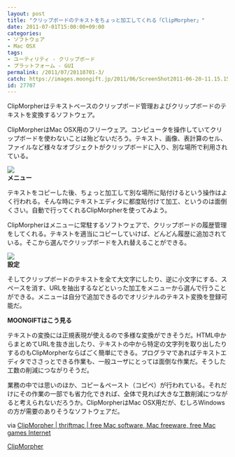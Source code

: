 ```yaml
---
layout: post
title: "クリップボードのテキストをちょっと加工してくれる「ClipMorpher」"
date: 2011-07-01T15:00:00+09:00
categories:
- ソフトウェア
- Mac OSX
tags: 
- ユーティリティ - クリップボード
- プラットフォーム - GUI
permalink: /2011/07/20110701-3/
catch: https://images.moongift.jp/2011/06/ScreenShot2011-06-20-11.15.15_thumb.png
id: 27707
---
```

ClipMorpherはテキストベースのクリップボード管理およびクリップボードのテキストを変換するソフトウェア。

  

ClipMorpherはMac OSX用のフリーウェア。コンピュータを操作していてクリップボードを使わないことは殆どないだろう。テキスト、画像、表計算のセル、ファイルなど様々なオブジェクトがクリップボードに入り、別な場所で利用されている。

  

[![](https://images.moongift.jp/2011/06/110620-0001_thumb.png)](https://images.moongift.jp/2011/06/110620-0001.png)  
**メニュー**

  

テキストをコピーした後、ちょっと加工して別な場所に貼付けるという操作はよく行われる。そんな時にテキストエディタに都度貼付けて加工、というのは面倒くさい。自動で行ってくれるClipMorpherを使ってみよう。

  
<!--more-->  

ClipMorpherはメニューに常駐するソフトウェアで、クリップボードの履歴管理をしてくれる。テキストを適当にコピーしていけば、どんどん履歴に追加されている。そこから選んでクリップボードを入れ替えることができる。

  

[![](https://images.moongift.jp/2011/06/ScreenShot2011-06-20-11.15.15_thumb.png)](https://images.moongift.jp/2011/06/094983c6c5f8e281b48ca41e194565ee.png)  
**設定**

  

そしてクリップボードのテキストを全て大文字にしたり、逆に小文字にする、スペースを消す、URLを抽出するなどといった加工をメニューから選んで行うことができる。メニューは自分で追加できるのでオリジナルのテキスト変換を登録可能だ。

  
  
  

**MOONGIFTはこう見る**

  

テキストの変換には正規表現が使えるので多様な変換ができそうだ。HTML中からまとめてURLを抜き出したり、テキストの中から特定の文字列を取り出したりするのもClipMorpherならばごく簡単にできる。プログラマであればテキストエディタでささっとできる作業も、一般ユーザにとっては面倒な作業だ。そうした工数の削減につながりそうだ。

  

業務の中では思いのほか、コピー＆ペースト（コピペ）が行われている。それだけにその作業の一部でも省力化できれば、全体で見れば大きな工数削減につながると考えられないだろうか。ClipMorpherはMac OSX用だが、むしろWindowsの方が需要のありそうなソフトウェアだ。

  

via [ClipMorpher | thriftmac | free Mac software, Mac freeware, free Mac games Internet](http://www.thriftmac.com/clipmorpher)

  

[ClipMorpher](http://www.tamasgal.com/m/ClipMorpher.html)

